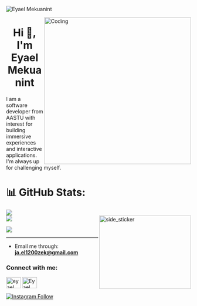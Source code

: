<p align="left"> <img src="https://komarev.com/ghpvc/?username=Eyaelmekuanint&label=Profile%20views&color=0e75b6&style=flat" alt="Eyael Mekuanint" /> </p>

<img align="right" alt="Coding" width="400" src="https://cdn.dribbble.com/users/1523313/screenshots/16134521/media/3975730626bdae63cf9b25d3b634bac3.gif"/>

<h1 align="center">Hi 👋, I'm Eyael Mekuanint</h1>

<p>I am a software developer from AASTU with interest for building immersive experiences and interactive applications. I'm always up for challenging myself.</p>

# 📊 GitHub Stats:
![](https://github-readme-stats.vercel.app/api?username=Eyaelmekuanint&show_icons=true&theme=radical&locale=en)<br/>
<img align="right" width=250px height=200px alt="side_sticker" src="https://media.giphy.com/media/TEnXkcsHrP4YedChhA/giphy.gif" />
![](https://github-readme-streak-stats.herokuapp.com/?user=Eyaelmekuanint&theme=dark&hide_border=true)<br/>

![](https://github-readme-stats.vercel.app/api/top-langs?username=Eyaelmekuanint&show_icons=true&theme=radical&locale=en&layout=compact)

---

- Email me through: **ja.el1200zek@gmail.com**

<h3 align="left">Connect with me:</h3>
<p align="left">

<a href="https://www.linkedin.com/in/eyael-mekuanint-843774308/" target="blank"><img align="center" src="https://raw.githubusercontent.com/rahuldkjain/github-profile-readme-generator/master/src/images/icons/Social/linked-in-alt.svg" alt="eyael Mekuanint" height="30" width="40" /></a>
<a href="https://www.instagram.com/ja.el1200/" target="blank"><img align="center" src="https://raw.githubusercontent.com/rahuldkjain/github-profile-readme-generator/master/src/images/icons/Social/instagram.svg" alt="Eyael Mekuanint" height="30" width="40" /></a>
</p>

[![Instagram Follow](https://img.shields.io/badge/Follow-Eyael-red?logo=instagram&style=for-the-badge)](https://www.instagram.com/ja.el1200/)





